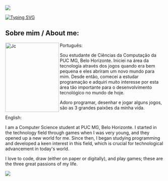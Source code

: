 <img src="https://capsule-render.vercel.app/api?type=waving&color=gradient&height=120&section=header"/>


<p align="center">
   
  <a href="https://git.io/typing-svg"><img src="https://readme-typing-svg.herokuapp.com/?color=gradient&size=32&center=true&vCenter=true&width=1100&lines=Meu+nome+é+Júlio+César!/+My+name+is+Júlio+César!;Eu+tenho+20+anos.+/+I+have+20+years.;Faço+faculdade+na+PUC-MG.+/+I+attend+college+at+PUC-MG.;Curso+Ciências+da+Computação.+/+I+study+Computer+Science.;Bem+Vindo+(a)!+/+Welcome" alt="Typing SVG" /></a>
</p>


## Sobre mim / About me:
<img align="left" class="image" width="170" height="220" style="clip: rect(0px, 100px, 100px, 0px)" alt="Jc" src="https://i.pinimg.com/originals/40/6c/4e/406c4e5abdd37040aa1f2cd44fabca9f.gif">



 Português:

 Sou estudante de Ciências da Computação da PUC MG, Belo Horizonte. Iniciei na área da tecnologia através dos jogos quando era bem pequena e eles abriram um novo mundo para mim. Desde então, comecei a estudar programação e adquiri muito interesse por esta área tão importante para o desenvolvimento tecnológico no mundo de hoje. 

   Adoro programar, desenhar e jogar alguns jogos, são as 3 grandes paixões da minha vida.

English:

I am a Computer Science student at PUC MG, Belo Horizonte. I started in the technology field through games when I was very young, and they opened up a new world for me. Since then, I began studying programming and developed a keen interest in this field, which is crucial for technological advancement in today's world.

I love to code, draw (either on paper or digitally), and play games; these are the three great passions of my life.


























<img src="https://capsule-render.vercel.app/api?type=waving&color=gradient&height=120&section=footer"/>
